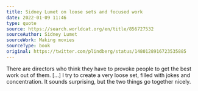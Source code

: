 ```yaml
---
title: Sidney Lumet on loose sets and focused work
date: 2022-01-09 11:46
type: quote
source: https://search.worldcat.org/en/title/856727532
sourceAuthor: Sidney Lumet
sourceWork: Making movies
sourceType: book
original: https://twitter.com/plindberg/status/1480128916723535885
---
```

There are directors who think they have to provoke people to get the best work out of them. […] I try to create a very loose set, filled with jokes and concentration. It sounds surprising, but the two things go together nicely.
